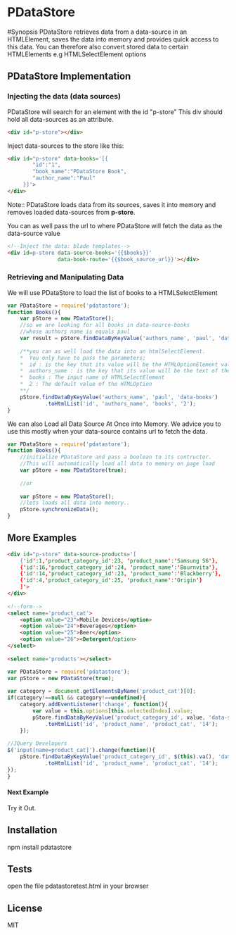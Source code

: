# PDataStore

#Synopsis
PDataStore retrieves data from a data-source in an HTMLElement, saves the data into memory and provides quick access to this data.
You can therefore also convert stored data to certain HTMLElements e.g HTMLSelectElement options


## PDataStore Implementation


### Injecting the data (data sources)

PDataStore will search for an element with the id "p-store"
This div should hold all data-sources as an attribute.

```html
<div id="p-store"></div>
```

Inject data-sources to the store like this:
```html
<div id="p-store" data-books='[{
        "id":"1", 
        "book_name":"PDataStore Book", 
        "author_name":"Paul"
     }]'>
</div>
```
Note:: PDataStore loads data from its sources, saves it into memory and removes loaded data-sources from **p-store**.

You can as well pass the url to where PDataStore will fetch the data as the data-source value

```html
<!--Inject the data: blade templates-->
<div id=p-store data-source-books='{{$books}}' 
                data-book-route='{{$book_source_url}}'></div>
```

### Retrieving and Manipulating Data
We will use PDataStore to load the list of books to a HTMLSelectElement

```javascript
var PDataStore = require('pdatastore');
function Books(){
    var pStore = new PDataStore();
    //so we are looking for all books in data-source-books 
    //whose authors name is equals paul
    var result = pStore.findDataByKeyValue('authors_name', 'paul', 'data-source-books').result;
        
    /**you can as well load the data into an htmlSelectElement.
    *  You only have to pass the parameters;
    *  id : is the key that its value will be the HTMLOptionElement value
    *  authors_name : is the key that its value will be the text of the HTMLOptionElement
    *  books : The input name of HTMLSelectElement
    *  2 : The default value of the HTMLOption
    **/
    pStore.findDataByKeyValue('authors_name', 'paul', 'data-books')
            .toHtmlList('id', 'authors_name', 'books', '2');
}
```

We can also Load all Data Source At Once into Memory.
We advice you to use this mostly when your data-source contains url to fetch the data.
```javascript
var PDataStore = require('pdatastore');
function Books(){
    //initialize PDataStore and pass a boolean to its contructor.
    //This will automatically load all data to memory on page load
    var pStore = new PDataStore(true);
    
    //or
    
    var pStore = new PDataStore();
    //lets loads all data into memory.. 
    pStore.synchronizeData();
}
```

## More Examples

```html
<div id="p-store" data-source-products='[
    {'id':1,'product_category_id':23, 'product_name':'Samsung S6'},
    {'id':16,'product_category_id':24, 'product_name':'Bournvita'},
    {'id':14,'product_category_id':23, 'product_name':'Blackberry'},
    {'id':4,'product_category_id':25, 'product_name':'Origin'}
    ]'>
</div>
    
<!--form-->
<select name='product_cat'>
    <option value="23">Mobile Devices</option>
    <option value="24">Beverages</option>
    <option value="25">Beer</option>
    <option value="26"><Detergent/option>
</select>
    
<select name='products'></select>
```

```javascript
var PDataStore = require('pdatastore');
var pStore = new PDataStore(true);
    
var category = document.getElementsByName('product_cat')[0];
if(category!==null && category!==undefined){
    category.addEventListener('change', function(){
        var value = this.options[this.selectedIndex].value;
        pStore.findDataByKeyValue('product_category_id', value, 'data-source-products')
            .toHtmlList('id', 'product_name', 'product_cat', '14');
    });
    
//JQuery Developers
$('input[name=product_cat]').change(function(){
    pStore.findDataByKeyValue('product_category_id', $(this).va(), 'data-source-products')
            .toHtmlList('id', 'product_name', 'product_cat', '14');
});
}
```

#### Next Example
Try it Out.



## Installation
npm install pdatastore


## Tests
open the file pdatastoretest.html in your browser

## License
MIT
